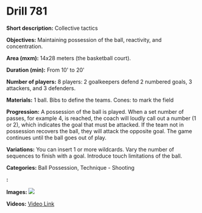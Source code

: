 # Drill 781

**Short description:**
Collective tactics

**Objectives:**
Maintaining possession of the ball, reactivity, and concentration.

**Area (mxm):**
14x28 meters (the basketball court).

**Duration (min):**
From 10' to 20'

**Number of players:**
8 players: 2 goalkeepers defend 2 numbered goals, 3 attackers, and 3 defenders.

**Materials:**
1 ball. Bibs to define the teams. Cones: to mark the field

**Progression:**
A possession of the ball is played. When a set number of passes, for example 4, is reached, the coach will loudly call out a number (1 or 2), which indicates the goal that must be attacked. If the team not in possession recovers the ball, they will attack the opposite goal. The game continues until the ball goes out of play.

**Variations:**
You can insert 1 or more wildcards. Vary the number of sequences to finish with a goal. Introduce touch limitations of the ball.

**Categories:**
Ball Possession, Technique - Shooting

**:**


**Images:**
![](https://www.coachingfutsal.com/\images\7a1878a1e065782b6e25db5abca810d9c499972cb5d21d72920962148bfddc42eb921655040df0fe0d160206399f795c5c9d50ad073d85f453035b037c7f33454f7b002bc489d.jpg)

**Videos:**
[Video Link](https://www.youtube.com/embed/jihcCr654RU)

